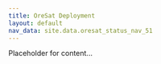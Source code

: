 ```yaml
---
title: OreSat Deployment
layout: default
nav_data: site.data.oresat_status_nav_51
---
```



Placeholder for content...
